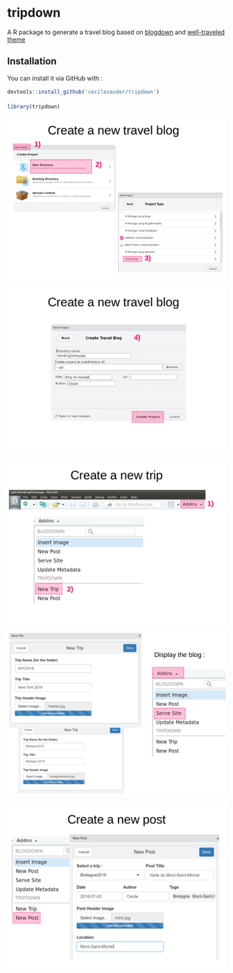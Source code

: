 # tripdown
A R package to generate a travel blog based on [blogdown](https://github.com/rstudio/blogdown) and [well-traveled theme](https://github.com/mpaluchowski/hugo-well-traveled) 


## Installation

You can install it via GitHub with : 

```r
devtools::install_github('cecilesauder/tripdown')

library(tripdown)
```

![](inst/documentation/readme1.png)

![](inst/documentation/readme2.png)

![](inst/documentation/readme3.png)

![](inst/documentation/readme4.png)

![](inst/documentation/readme5.png)


